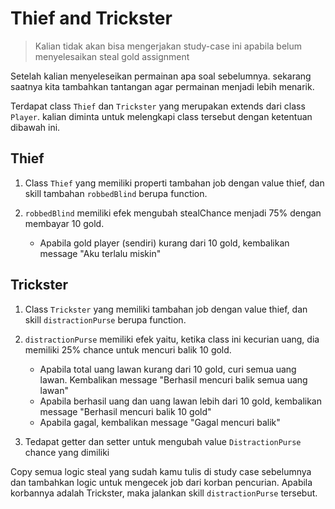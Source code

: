 # Thief and Trickster

> Kalian tidak akan bisa mengerjakan study-case ini apabila belum menyelesaikan steal gold assignment

Setelah kalian menyeleseikan permainan apa soal sebelumnya. sekarang saatnya kita tambahkan tantangan agar permainan menjadi lebih menarik.

Terdapat class `Thief` dan `Trickster` yang merupakan extends dari class `Player`. kalian diminta untuk melengkapi class tersebut dengan ketentuan dibawah ini.

## Thief

1. Class `Thief` yang memiliki properti tambahan job dengan value thief, dan skill tambahan `robbedBlind` berupa function.

2. `robbedBlind` memiliki efek mengubah stealChance menjadi 75% dengan membayar 10 gold. 
   - Apabila gold player (sendiri) kurang dari 10 gold, kembalikan message "Aku terlalu miskin"

## Trickster

1. Class `Trickster` yang memiliki tambahan job dengan value thief, dan skill `distractionPurse` berupa function.

2. `distractionPurse` memiliki efek yaitu, ketika class ini kecurian uang, dia memiliki 25% chance untuk mencuri balik 10 gold.
   - Apabila total uang lawan kurang dari 10 gold, curi semua uang lawan. Kembalikan message "Berhasil mencuri balik semua uang lawan"
   - Apabila berhasil uang dan uang lawan lebih dari 10 gold, kembalikan message "Berhasil mencuri balik 10 gold"
   - Apabila gagal, kembalikan message "Gagal mencuri balik"

3. Tedapat getter dan setter untuk mengubah value `DistractionPurse` chance yang dimiliki

Copy semua logic steal yang sudah kamu tulis di study case sebelumnya dan tambahkan logic untuk mengecek job dari korban pencurian. Apabila korbannya adalah Trickster, maka jalankan skill `distractionPurse` tersebut.